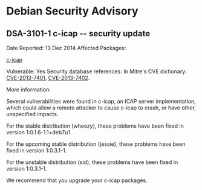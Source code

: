 
Debian Security Advisory
========================


DSA-3101-1 c-icap -- security update
------------------------------------



Date Reported:
13 Dec 2014
Affected Packages:

[c-icap](https://packages.debian.org/src:c-icap)

Vulnerable:
Yes
Security database references:
In Mitre's CVE dictionary: [CVE-2013-7401](https://security-tracker.debian.org/tracker/CVE-2013-7401), [CVE-2013-7402](https://security-tracker.debian.org/tracker/CVE-2013-7402).  

More information:

Several vulnerabilities were found in c-icap, an ICAP server
implementation, which could allow a remote attacker to cause c-icap to
crash, or have other, unspecified impacts.


For the stable distribution (wheezy), these problems have been fixed in
version 1:0.1.6-1.1+deb7u1.


For the upcoming stable distribution (jessie), these problems have been
fixed in version 1:0.3.1-1.


For the unstable distribution (sid), these problems have been fixed in
version 1:0.3.1-1.


We recommend that you upgrade your c-icap packages.





